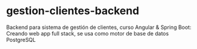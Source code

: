 # gestion-clientes-backend
Backend para sistema de gestión de clientes, curso Angular & Spring Boot: Creando web app full stack, se usa como motor de base de datos PostgreSQL

